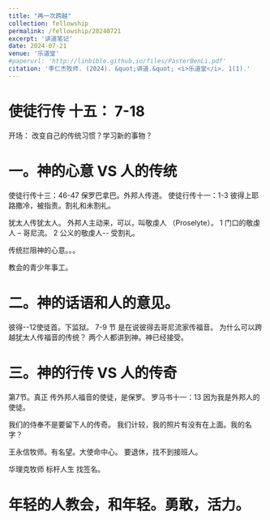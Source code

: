 ```yaml
---
title: "再一次跨越"
collection: fellowship
permalink: /fellowship/20240721
excerpt: '讲道笔记'
date: 2024-07-21
venue: '乐道堂'
#paperurl: 'http://linbible.github.io/files/PasterBenLi.pdf'
citation: '李仁杰牧师. (2024). &quot;讲道.&quot; <i>乐道堂</i>. 1(1).'
---
```


使徒行传 十五： 7-18
======

开场：
改变自己的传统习惯？学习新的事物？

一。神的心意 VS 人的传统
======
使徒行传十三：46-47
保罗巴拿巴。外邦人传道。
使徒行传十一：1-3
彼得上耶路撒冷，被指责。割礼和未割礼。

犹太人传犹太人。
外邦人主动来，可以，叫敬虔人 （Proselyte）。
1 门口的敬虔人 – 哥尼流。
2 公义的敬虔人-- 受割礼。

传统拦阻神的心意。。。

教会的青少年事工。

二。神的话语和人的意见。
======
彼得--12使徒首。下监狱。
7-9 节 是在说彼得去哥尼流家传福音。
为什么可以跨越犹太人传福音的传统？
两个人都讲到神。神已经接受。

三。神的行传 VS 人的传奇
======
第7节。真正 传外邦人福音的使徒，是保罗。
罗马书十一：13
因为我是外邦人的使徒。

我们的侍奉不是要留下人的传奇。
我们计较，我的照片有没有在上面。我的名字？

王永信牧师。有名望。大使命中心。
要退休，找不到接班人。

华理克牧师 标杆人生 找签名。

年轻的人教会，和年轻。勇敢，活力。
======